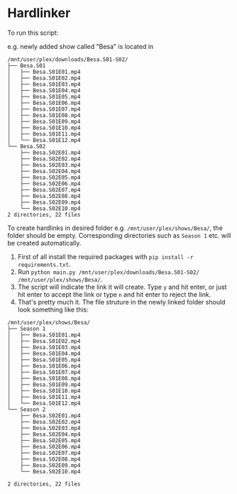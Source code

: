 # Hardlinker

To run this script:

e.g. newly added show called "Besa" is located in
```
/mnt/user/plex/downloads/Besa.S01-S02/
├── Besa.S01
│   ├── Besa.S01E01.mp4
│   ├── Besa.S01E02.mp4
│   ├── Besa.S01E03.mp4
│   ├── Besa.S01E04.mp4
│   ├── Besa.S01E05.mp4
│   ├── Besa.S01E06.mp4
│   ├── Besa.S01E07.mp4
│   ├── Besa.S01E08.mp4
│   ├── Besa.S01E09.mp4
│   ├── Besa.S01E10.mp4
│   ├── Besa.S01E11.mp4
│   └── Besa.S01E12.mp4
└── Besa.S02
    ├── Besa.S02E01.mp4
    ├── Besa.S02E02.mp4
    ├── Besa.S02E03.mp4
    ├── Besa.S02E04.mp4
    ├── Besa.S02E05.mp4
    ├── Besa.S02E06.mp4
    ├── Besa.S02E07.mp4
    ├── Besa.S02E08.mp4
    ├── Besa.S02E09.mp4
    └── Besa.S02E10.mp4
2 directories, 22 files
```
To create hardlinks in desired folder e.g. `/mnt/user/plex/shows/Besa/`, the folder should be empty. Corresponding directories such as `Season 1` etc. will be created automatically.

1. First of all install the required packages with `pip install -r requirements.txt`.
2. Run `python main.py /mnt/user/plex/downloads/Besa.S01-S02/ /mnt/user/plex/shows/Besa/`.
3. The script will indicate the link it will create. Type `y` and hit enter, or just hit enter to accept the link or type `n` and hit enter to reject the link. 
4. That's pretty much it. The file struture in the newly linked folder should look something like this:

```
/mnt/user/plex/shows/Besa/
├── Season 1
│   ├── Besa.S01E01.mp4
│   ├── Besa.S01E02.mp4
│   ├── Besa.S01E03.mp4
│   ├── Besa.S01E04.mp4
│   ├── Besa.S01E05.mp4
│   ├── Besa.S01E06.mp4
│   ├── Besa.S01E07.mp4
│   ├── Besa.S01E08.mp4
│   ├── Besa.S01E09.mp4
│   ├── Besa.S01E10.mp4
│   ├── Besa.S01E11.mp4
│   └── Besa.S01E12.mp4
└── Season 2
    ├── Besa.S02E01.mp4
    ├── Besa.S02E02.mp4
    ├── Besa.S02E03.mp4
    ├── Besa.S02E04.mp4
    ├── Besa.S02E05.mp4
    ├── Besa.S02E06.mp4
    ├── Besa.S02E07.mp4
    ├── Besa.S02E08.mp4
    ├── Besa.S02E09.mp4
    └── Besa.S02E10.mp4

2 directories, 22 files
```
